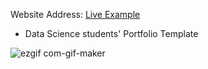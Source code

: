 Website Address: [Live Example](https://thoufiqz55.github.io/My_portfolio/)

- Data Science students' Portfolio Template


![ezgif com-gif-maker](https://user-profile1.githubusercontent.com/89073371/148211635-abdb3cd5-1099-46fc-beb7-d16008cf9704.gif)

